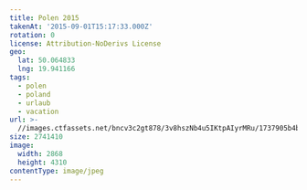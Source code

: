 ```yaml
---
title: Polen 2015
takenAt: '2015-09-01T15:17:33.000Z'
rotation: 0
license: Attribution-NoDerivs License
geo:
  lat: 50.064833
  lng: 19.941166
tags:
  - polen
  - poland
  - urlaub
  - vacation
url: >-
  //images.ctfassets.net/bncv3c2gt878/3v8hszNb4u5IKtpAIyrMRu/1737905b4b3427468ef34e5544b3c58f/polen-2015_25328746953_o
size: 2741410
image:
  width: 2868
  height: 4310
contentType: image/jpeg
---
```


